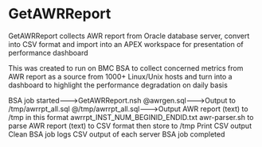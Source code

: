 # GetAWRReport
GetAWRReport collects AWR report from Oracle database server, convert into CSV format and import into an APEX workspace for presentation of performance dashboard

This was created to run on BMC BSA to collect concerned metrics from AWR report as a source from 1000+ Linux/Unix hosts and turn into a dashboard to highlight the performance degradation on daily basis

BSA job started--->GetAWRReport.nsh
                  @awrgen.sql--->Output to /tmp/awrrpt_all.sql
                  @/tmp/awrrpt_all.sql--->Output AWR report (text) to /tmp in this format awrrpt_INST_NUM_BEGINID_ENDID.txt
                                          awr-parser.sh to parse AWR report (text) to CSV format then store to /tmp
                                          Print CSV output
                                          Clean
BSA job logs CSV output of each server
BSA job completed
